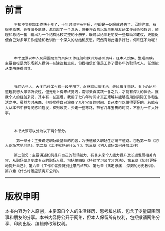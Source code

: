 # 前言

        不知不觉参加工作快十年了，十年时间不长不短，但却是一眨眼就过去了。回想往事，有很多收获，也有很多遗憾，忽然起了一个念头，想要将自己以及周围朋友的工作经验和教训，整理和总结一番，输出为一个结构比较完整的小册子，既可以给年轻朋友一些帮助和建议，更能促使自己对多年工作经验和教训做一个深入的总结和反思。既然有如此诸多好处，何乐还不为呢！

        

        本书主要以本人及周围朋友的真实工作经验和教训为基础资料，经本人搜集、整理而成，主要目标是为职场新人提供一些建议和意见，但我相信即使是工作了很多年的职场老人，任然能从本书获得收益。



        我们这些人，大多已经工作有一段年限了，必然踩过很多坑，走过很多弯路。书中的这些道理我想大家都听说过，但是纸上得来终觉浅，需得亲自实践一番之后，才能有深入的体会。就我个人的经验来说，其中有一些道理，我用了七八年时间才真正理解并能够应用到实际工作和生活之中。虽然为时未晚，但终觉得自己浪费了几年宝贵的时间，自己本可以做得更好的。若能有人从本书中获得灵感和启发，得到改变，少走一些弯路，节省几年宝贵的时间，不啻为一件大好事。



        本书大致可以分为以下两个部分。

         第一部分：主要讲述职场最基础的内容，为快速融入职场生活铺平道路。包括第一章《初入职场常见问题》、第二章《工作究竟是什么？》、第三章《初入职场如何开展工作》

        第二部分：主要讲述如何提升自己的职场能力、有关未来个人能力提升及长远发展相关内容，从职场菜鸟变成专业的职场人员。包括第四章《持续学习及学习方法》、第五章《如何更好地提升自己》、第六章《工作中需要特别注意的细节》、第七章《痛定思痛--深刻的历史教训》、第八章《什么时候应该离开公司》。



---

# 版权申明

本书内容为个人原创，主要源自个人的生活经历、思考和总结，包含了少量周围同事和朋友的分享。本书内容将公开于网络，但本人保留所有权利，包括撤销网络分享、印刷出版、编辑修改等权利。

